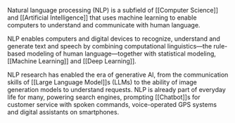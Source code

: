Natural language processing (NLP) is a subfield of [[Computer Science]] and [[Artificial Intelligence]] that uses machine learning to enable computers to understand and communicate with human language. 

NLP enables computers and digital devices to recognize, understand and generate text and speech by combining computational linguistics—the rule-based modeling of human language—together with statistical modeling, [[Machine Learning]] and [[Deep Learning]]. 

NLP research has enabled the era of generative AI, from the communication skills of [[Large Language Model]]s (LLMs) to the ability of image generation models to understand requests. NLP is already part of everyday life for many, powering search engines, prompting [[Chatbot]]s for customer service with spoken commands, voice-operated GPS systems and digital assistants on smartphones.